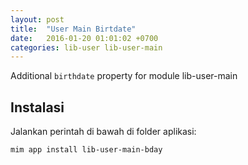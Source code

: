 ```yaml
---
layout: post
title:  "User Main Birtdate"
date:   2016-01-20 01:01:02 +0700
categories: lib-user lib-user-main
---
```


Additional `birthdate` property for module lib-user-main

## Instalasi

Jalankan perintah di bawah di folder aplikasi:

```
mim app install lib-user-main-bday
```
